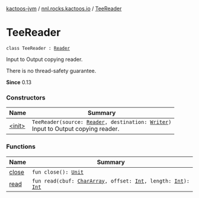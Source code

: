 [kactoos-jvm](../../index.md) / [nnl.rocks.kactoos.io](../index.md) / [TeeReader](./index.md)

# TeeReader

`class TeeReader : `[`Reader`](http://docs.oracle.com/javase/8/docs/api/java/io/Reader.html)

Input to Output copying reader.

There is no thread-safety guarantee.

**Since**
0.13

### Constructors

| Name | Summary |
|---|---|
| [&lt;init&gt;](-init-.md) | `TeeReader(source: `[`Reader`](http://docs.oracle.com/javase/8/docs/api/java/io/Reader.html)`, destination: `[`Writer`](http://docs.oracle.com/javase/8/docs/api/java/io/Writer.html)`)`<br>Input to Output copying reader. |

### Functions

| Name | Summary |
|---|---|
| [close](close.md) | `fun close(): `[`Unit`](https://kotlinlang.org/api/latest/jvm/stdlib/kotlin/-unit/index.html) |
| [read](read.md) | `fun read(cbuf: `[`CharArray`](https://kotlinlang.org/api/latest/jvm/stdlib/kotlin/-char-array/index.html)`, offset: `[`Int`](https://kotlinlang.org/api/latest/jvm/stdlib/kotlin/-int/index.html)`, length: `[`Int`](https://kotlinlang.org/api/latest/jvm/stdlib/kotlin/-int/index.html)`): `[`Int`](https://kotlinlang.org/api/latest/jvm/stdlib/kotlin/-int/index.html) |
